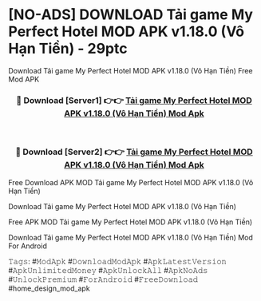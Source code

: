 # [NO-ADS] DOWNLOAD Tải game My Perfect Hotel MOD APK v1.18.0 (Vô Hạn Tiền) - 29ptc
Download Tải game My Perfect Hotel MOD APK v1.18.0 (Vô Hạn Tiền) Free Mod APK

<div align="center">
<h3>🔴 Download [Server1] 👉👉 <a href="https://apk-comot.site?title=Tải_game_My_Perfect_Hotel_MOD_APK_v1.18.0_(Vô_Hạn_Tiền)">Tải game My Perfect Hotel MOD APK v1.18.0 (Vô Hạn Tiền) Mod Apk</a></h3><br>

<h3>🔴 Download [Server2] 👉👉 <a href="https://apk-comot.site?title=Tải_game_My_Perfect_Hotel_MOD_APK_v1.18.0_(Vô_Hạn_Tiền)">Tải game My Perfect Hotel MOD APK v1.18.0 (Vô Hạn Tiền) Mod Apk</a></h3>
</div>


Free Download APK MOD Tải game My Perfect Hotel MOD APK v1.18.0 (Vô Hạn Tiền)

Download Tải game My Perfect Hotel MOD APK v1.18.0 (Vô Hạn Tiền) 

Free APK MOD Tải game My Perfect Hotel MOD APK v1.18.0 (Vô Hạn Tiền) 

Download Tải game My Perfect Hotel MOD APK v1.18.0 (Vô Hạn Tiền) Mod For Android

𝚃𝚊𝚐𝚜: #𝙼𝚘𝚍𝙰𝚙𝚔 #𝙳𝚘𝚠𝚗𝚕𝚘𝚊𝚍𝙼𝚘𝚍𝙰𝚙𝚔 #𝙰𝚙𝚔𝙻𝚊𝚝𝚎𝚜𝚝𝚅𝚎𝚛𝚜𝚒𝚘𝚗 #𝙰𝚙𝚔𝚄𝚗𝚕𝚒𝚖𝚒𝚝𝚎𝚍𝙼𝚘𝚗𝚎𝚢 #𝙰𝚙𝚔𝚄𝚗𝚕𝚘𝚌𝚔𝙰𝚕𝚕 #𝙰𝚙𝚔𝙽𝚘𝙰𝚍𝚜 #𝚄𝚗𝚕𝚘𝚌𝚔𝙿𝚛𝚎𝚖𝚒𝚞𝚖 #𝙵𝚘𝚛𝙰𝚗𝚍𝚛𝚘𝚒𝚍 #𝙵𝚛𝚎𝚎𝙳𝚘𝚠𝚗𝚕𝚘𝚊𝚍 #home_design_mod_apk